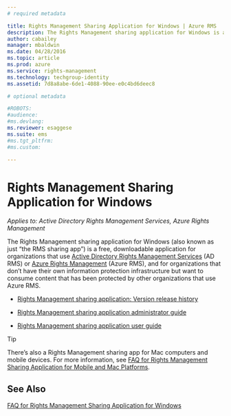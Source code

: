 ```yaml
---
# required metadata

title: Rights Management Sharing Application for Windows | Azure RMS
description: The Rights Management sharing application for Windows is a free, downloadable application for organizations that use Active Directory Rights Management Services (AD RMS) or Azure Rights Management (Azure RMS), and for organizations that don't have their own information protection infrastructure but want to consume content that has been protected by other organizations that use Azure RMS.
author: cabailey
manager: mbaldwin
ms.date: 04/28/2016
ms.topic: article
ms.prod: azure
ms.service: rights-management
ms.technology: techgroup-identity
ms.assetid: 7d8a8abe-6de1-4088-90ee-e0c4bd6deec8

# optional metadata

#ROBOTS:
#audience:
#ms.devlang:
ms.reviewer: esaggese
ms.suite: ems
#ms.tgt_pltfrm:
#ms.custom:

---
```


# Rights Management Sharing Application for Windows

*Applies to: Active Directory Rights Management Services, Azure Rights Management*

The Rights Management sharing application for Windows (also known as just “the RMS sharing app”) is a free, downloadable application for organizations that use [Active Directory Rights Management Services](https://technet.microsoft.com/library/cc772403.aspx) (AD RMS) or [Azure Rights Management](../understand-explore/azure-rights-management.md) (Azure RMS), and for organizations that don’t have their own information protection infrastructure but want to consume content that has been protected by other organizations that use Azure RMS.

-   [Rights Management sharing application: Version release history](sharing-app-version-release-history.md)

-   [Rights Management sharing application administrator guide](sharing-app-admin-guide.md)

-   [Rights Management sharing application user guide](sharing-app-user-guide.md)

> [!TIP]
> There’s also a Rights Management sharing app for Mac computers and mobile devices. For more information, see [FAQ for Rights Management Sharing Application for Mobile and Mac Platforms](http://technet.microsoft.com/dn451248).

## See Also
[FAQ for Rights Management Sharing Application for Windows](http://technet.microsoft.com/dn467883)

